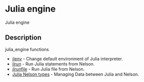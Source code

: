 # Julia engine

Julia engine

## Description

julia_engine functions

- [jlenv](jlenv.md) - Change default environment of Julia interpreter.
- [jlrun](jlrun.md) - Run Julia statements from Nelson.
- [jlrunfile](jlrunfile.md) - Run Julia file from Nelson.
- [Julia Nelson types](julia_types.md) - Managing Data between Julia and Nelson.
